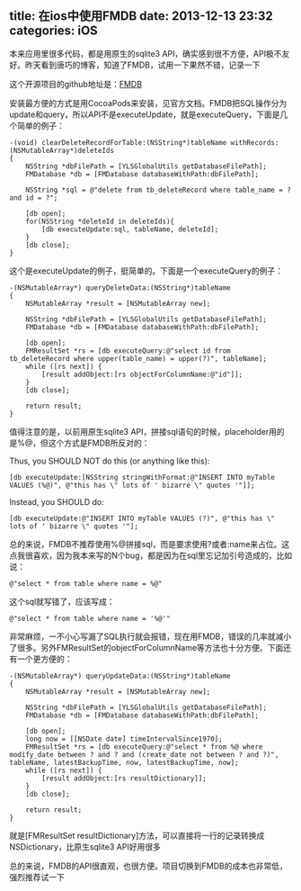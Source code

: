 title: 在ios中使用FMDB
date: 2013-12-13 23:32
categories: iOS 
---
本来应用里很多代码，都是用原生的sqlite3 API，确实感到很不方便，API极不友好。昨天看到唐巧的博客，知道了FMDB，试用一下果然不错，记录一下
<!--more-->

这个开源项目的github地址是：[FMDB](https://github.com/ccgus/fmdb)

安装最方便的方式是用CocoaPods来安装，见官方文档。FMDB把SQL操作分为update和query，所以API不是executeUpdate，就是executeQuery，下面是几个简单的例子：

```
-(void) clearDeleteRecordForTable:(NSString*)tableName withRecords:(NSMutableArray*)deleteIds
{
    NSString *dbFilePath = [YLSGlobalUtils getDatabaseFilePath];
    FMDatabase *db = [FMDatabase databaseWithPath:dbFilePath];

    NSString *sql = @"delete from tb_deleteRecord where table_name = ? and id = ?";

    [db open];
    for(NSString *deleteId in deleteIds){
        [db executeUpdate:sql, tableName, deleteId];
    }
    [db close];
}
```
这个是executeUpdate的例子，挺简单的。下面是一个executeQuery的例子：

```
-(NSMutableArray*) queryDeleteData:(NSString*)tableName
{
    NSMutableArray *result = [NSMutableArray new];

    NSString *dbFilePath = [YLSGlobalUtils getDatabaseFilePath];
    FMDatabase *db = [FMDatabase databaseWithPath:dbFilePath];

    [db open];
    FMResultSet *rs = [db executeQuery:@"select id from tb_deleteRecord where upper(table_name) = upper(?)", tableName];
    while ([rs next]) {
        [result addObject:[rs objectForColumnName:@"id"]];
    }
    [db close];

    return result;
}
```
值得注意的是，以前用原生sqlite3 API，拼接sql语句的时候，placeholder用的是%@，但这个方式是FMDB所反对的：

Thus, you SHOULD NOT do this (or anything like this):

```
[db executeUpdate:[NSString stringWithFormat:@"INSERT INTO myTable VALUES (%@)", @"this has \" lots of ' bizarre \" quotes '"]];

```
Instead, you SHOULD do:

```
[db executeUpdate:@"INSERT INTO myTable VALUES (?)", @"this has \" lots of ' bizarre \" quotes '"];
```
总的来说，FMDB不推荐使用%@拼接sql，而是要求使用?或者:name来占位。这点我很喜欢，因为我本来写的N个bug，都是因为在sql里忘记加引号造成的，比如说：

```
@"select * from table where name = %@"
```
这个sql就写错了，应该写成：

```
@"select * from table where name = '%@'"
```

非常麻烦，一不小心写漏了SQL执行就会报错，现在用FMDB，错误的几率就减小了很多。另外FMResultSet的objectForColumnName等方法也十分方便。下面还有一个更方便的：

```
-(NSMutableArray*) queryUpdateData:(NSString*)tableName
{
    NSMutableArray *result = [NSMutableArray new];

    NSString *dbFilePath = [YLSGlobalUtils getDatabaseFilePath];
    FMDatabase *db = [FMDatabase databaseWithPath:dbFilePath];

    [db open];
    long now = [[NSDate date] timeIntervalSince1970];
    FMResultSet *rs = [db executeQuery:@"select * from %@ where modify_date between ? and ? and (create_date not between ? and ?)", tableName, latestBackupTime, now, latestBackupTime, now];
    while ([rs next]) {
        [result addObject:[rs resultDictionary]];
    }
    [db close];

    return result;
}
```
就是[FMResultSet resultDictionary]方法，可以直接将一行的记录转换成NSDictionary，比原生sqlite3 API好用很多

总的来说，FMDB的API很直观，也很方便。项目切换到FMDB的成本也非常低，强烈推荐试一下
